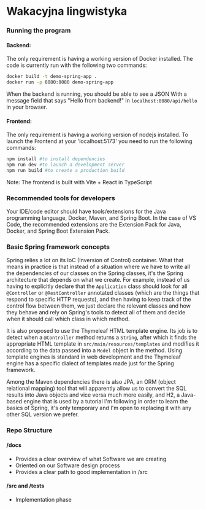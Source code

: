 # Wakacyjna lingwistyka

### Running the program
#### Backend:
The only requirement is having a working version of Docker installed.
The code is currently run with the following two commands:

```bash
docker build -t demo-spring-app .
docker run -p 8080:8080 demo-spring-app
```

When the backend is running, you should be able to see a JSON With a message field that says "Hello from backend!" in `localhost:8080/api/hello` in your browser.
#### Frontend:
The only requirement is having a working version of nodejs installed.
To launch the Frontend at your 'localhost:5173' you need to run the following commands:

```bash
npm install #to install dependencies
npm run dev #to launch a development server
npm run build #to create a production build
```

Note: The frontend is built with Vite + React in TypeScript

### Recommended tools for developers

Your IDE/code editor should have tools/extensions for the Java programming language, Docker, Maven, and Spring Boot.
In the case of VS Code, the recommended extensions are the Extension Pack for Java, Docker, and Spring Boot Extension Pack.

### Basic Spring framework concepts

Spring relies a lot on its IoC (Inversion of Control) container.
What that means in practice is that instead of a situation where we have to write all the dependencies of our classes on the Spring classes, it's the Spring architecture that depends on what we create.
For example, instead of us having to explicitly declare that the `Application` class should look for all `@Controller` or `@RestController` annotated classes (which are the things that respond to specific HTTP requests), and then having to keep track of the control flow between them, we just declare the relevant classes and how they behave and rely on Spring's tools to detect all of them and decide when it should call which class in which method.

It is also proposed to use the Thymeleaf HTML template engine.
Its job is to detect when a `@Controller` method returns a `String`, after which it finds the appropriate HTML template in `src/main/resources/templates` and modifies it according to the data passed into a `Model` object in the method.
Using template engines is standard in web development and the Thymeleaf engine has a specific dialect of templates made just for the Spring framework.

Among the Maven dependencies there is also JPA, an ORM (object relational mapping) tool that will apparently allow us to convert the SQL results into Java objects and vice versa much more easily, and H2, a Java-based engine that is used by a tutorial I'm following in order to learn the basics of Spring, it's only temporary and I'm open to replacing it with any other SQL version we prefer.


### Repo Structure 
#### /docs
 - Provides a clear overview of what Software we are creating
 - Oriented on our Software design process
 - Provides a clear path to good implementation in /src

#### /src and /tests
 - Implementation phase 

